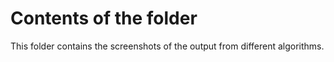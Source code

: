# Contents  of the folder

This folder contains the screenshots of the output from different algorithms.

